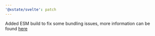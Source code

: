 ```yaml
---
'@xstate/svelte': patch
---
```


Added ESM build to fix some bundling issues, more information can be found [here](https://github.com/statelyai/xstate/issues/2642)
